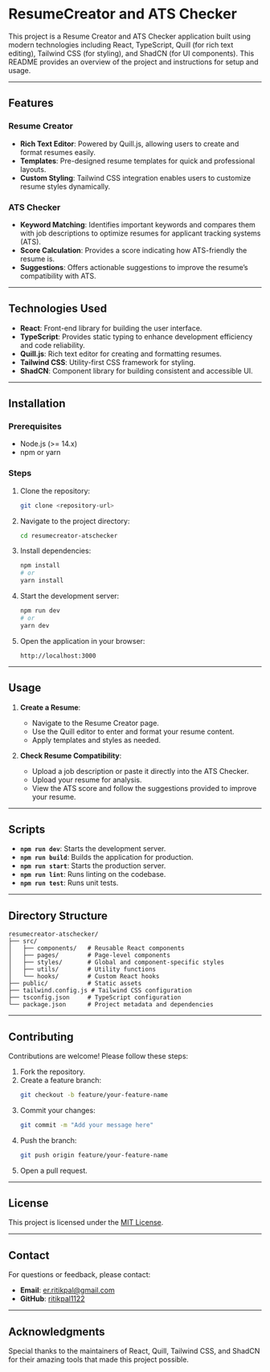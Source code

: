 # ResumeCreator and ATS Checker

This project is a Resume Creator and ATS Checker application built using modern technologies including React, TypeScript, Quill (for rich text editing), Tailwind CSS (for styling), and ShadCN (for UI components). This README provides an overview of the project and instructions for setup and usage.

---

## Features

### Resume Creator
- **Rich Text Editor**: Powered by Quill.js, allowing users to create and format resumes easily.
- **Templates**: Pre-designed resume templates for quick and professional layouts.
- **Custom Styling**: Tailwind CSS integration enables users to customize resume styles dynamically.

### ATS Checker
- **Keyword Matching**: Identifies important keywords and compares them with job descriptions to optimize resumes for applicant tracking systems (ATS).
- **Score Calculation**: Provides a score indicating how ATS-friendly the resume is.
- **Suggestions**: Offers actionable suggestions to improve the resume’s compatibility with ATS.

---

## Technologies Used

- **React**: Front-end library for building the user interface.
- **TypeScript**: Provides static typing to enhance development efficiency and code reliability.
- **Quill.js**: Rich text editor for creating and formatting resumes.
- **Tailwind CSS**: Utility-first CSS framework for styling.
- **ShadCN**: Component library for building consistent and accessible UI.

---

## Installation

### Prerequisites
- Node.js (>= 14.x)
- npm or yarn

### Steps

1. Clone the repository:
   ```bash
   git clone <repository-url>
   ```

2. Navigate to the project directory:
   ```bash
   cd resumecreator-atschecker
   ```

3. Install dependencies:
   ```bash
   npm install
   # or
   yarn install
   ```

4. Start the development server:
   ```bash
   npm run dev
   # or
   yarn dev
   ```

5. Open the application in your browser:
   ```
   http://localhost:3000
   ```

---

## Usage

1. **Create a Resume**:
   - Navigate to the Resume Creator page.
   - Use the Quill editor to enter and format your resume content.
   - Apply templates and styles as needed.

2. **Check Resume Compatibility**:
   - Upload a job description or paste it directly into the ATS Checker.
   - Upload your resume for analysis.
   - View the ATS score and follow the suggestions provided to improve your resume.

---

## Scripts

- **`npm run dev`**: Starts the development server.
- **`npm run build`**: Builds the application for production.
- **`npm run start`**: Starts the production server.
- **`npm run lint`**: Runs linting on the codebase.
- **`npm run test`**: Runs unit tests.

---

## Directory Structure

```
resumecreator-atschecker/
├── src/
│   ├── components/   # Reusable React components
│   ├── pages/        # Page-level components
│   ├── styles/       # Global and component-specific styles
│   ├── utils/        # Utility functions
│   └── hooks/        # Custom React hooks
├── public/           # Static assets
├── tailwind.config.js # Tailwind CSS configuration
├── tsconfig.json     # TypeScript configuration
└── package.json      # Project metadata and dependencies
```

---

## Contributing

Contributions are welcome! Please follow these steps:

1. Fork the repository.
2. Create a feature branch:
   ```bash
   git checkout -b feature/your-feature-name
   ```
3. Commit your changes:
   ```bash
   git commit -m "Add your message here"
   ```
4. Push the branch:
   ```bash
   git push origin feature/your-feature-name
   ```
5. Open a pull request.

---

## License

This project is licensed under the [MIT License](LICENSE).

---

## Contact

For questions or feedback, please contact:
- **Email**: [er.ritikpal@gmail.com](mailto:er.ritikpal@gmail.com)
- **GitHub**: [ritikpal1122](https://github.com/ritikpal1122)

---

## Acknowledgments

Special thanks to the maintainers of React, Quill, Tailwind CSS, and ShadCN for their amazing tools that made this project possible.

